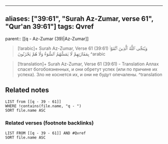 
---
aliases: ["39:61", "Surah Az-Zumar, verse 61", "Qur'an 39:61"]
tags: Qvref
---

parent:: [[q - Az-Zumar (39)|Az-Zumar]]

> [!arabic]+ Surah Az-Zumar, Verse 61 (39:61)
> <span class="quran-arabic">وَيُنَجِّى ٱللَّهُ ٱلَّذِينَ ٱتَّقَوْا۟ بِمَفَازَتِهِمْ لَا يَمَسُّهُمُ ٱلسُّوٓءُ وَلَا هُمْ يَحْزَنُونَ</span>
^arabic

> [!translation]+ Surah Az-Zumar, Verse 61 (39:61) - Translation
> Аллах спасет богобоязненных, и они обретут успех (или по причине их успеха). Зло не коснется их, и они не будут опечалены.
^translation



## Related notes
```dataview
LIST from [[q - 39 - 61]]
WHERE !contains(file.name, "q - ")
SORT file.name ASC
```

### Related verses (footnote backlinks)
```dataview
LIST FROM [[q - 39 - 61]] AND #Qvref
SORT file.name ASC
```

